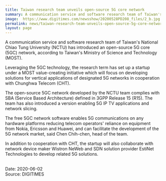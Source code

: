 ```yaml
---
title: Taiwan research team unveils open-source 5G core network
summary: A communication service and software research team of Taiwan's National Chiao Tung University (NCTU) has introduced an open-source 5G core (5GC) network, according to Taiwan's Ministry of Science and Technology (MOST).
image:  https://www.digitimes.com/newsshow/20200528PD208_files/2_b.jpg
permalink: news/taiwan-research-team-unveils-open-source-5g-core-network/
layout: page
---
```

A communication service and software research team of Taiwan's National Chiao Tung University (NCTU) has introduced an open-source 5G core (5GC) network, according to Taiwan's Ministry of Science and Technology (MOST).

Leveraging the 5GC technology, the research term has set up a startup under a MOST value-creating initiative which will focus on developing solutions for vertical applications of designated 5G networks in cooperation with Chunghwa Telecom (CHT).

The open-source 5GC network developed by the NCTU team complies with SBA (Service Based Architecture) defined in 3GPP Release 15 (R15). The team has also introduced a version enabling 5G IP TV applications and network slicing.

The free 5GC network software enables 5G communications on any hardware platforms reducing telecom operators' reliance on equipment from Nokia, Ericsson and Huawei, and can facilitate the development of the 5G network market, said Chen Chih-chen, head of the team.

In addition to cooperation with CHT, the startup will also collaborate with network device maker Wistron NeWeb and SDN solution provider EstiNet Technologies to develop related 5G solutions.

<br/>
Date: 2020-06-02
<br/>
Source: DIGITIMES
